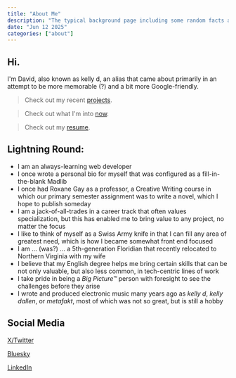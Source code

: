 ```yaml
---
title: "About Me"
description: "The typical background page including some random facts and links to other related information."
date: "Jun 12 2025"
categories: ["about"]
---
```


## Hi.

I'm David, also known as kelly d, an alias that came about primarily in an attempt to be more memorable (?) and a bit more Google-friendly.

> Check out my recent [projects](/projects).

> Check out what I'm into [now](/now).

> Check out my [resume](/posts/resume).

## Lightning Round:

- I am an always-learning web developer
- I once wrote a personal bio for myself that was configured as a fill-in-the-blank Madlib
- I once had Roxane Gay as a professor, a Creative Writing course in which our primary semester assignment was to write a novel, which I hope to publish someday
- I am a jack-of-all-trades in a career track that often values specialization, but this has enabled me to bring value to any project, no matter the focus
- I like to think of myself as a Swiss Army knife in that I can fill any area of greatest need, which is how I became somewhat front end focused
- I am ... (was?) ... a 5th-generation Floridian that recently relocated to Northern Virginia with my wife
- I believe that my English degree helps me bring certain skills that can be not only valuable, but also less common, in tech-centric lines of work
- I take pride in being a _Big Picture™_ person with foresight to see the challenges before they arise
- I wrote and produced electronic music many years ago as _kelly d_, _kelly dallen_, or _metafakt_, most of which was not so great, but is still a hobby

## Social Media

[X/Twitter](https://x.com/kellydallen)

[Bluesky](https://bsky.app/profile/eschatonic.bsky.social)

[LinkedIn](https://www.linkedin.com/in/david-allen-kelly/)
